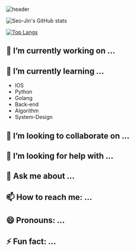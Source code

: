![header](https://capsule-render.vercel.app/api?type=slice&color=timeAuto&height=200&section=header&text=SeoJin%-Hwang&fontSize=60)


![Seo-Jin's GitHub stats](https://github-readme-stats.vercel.app/api?username=Seo-Jin&theme=radical&show_icons=true)



[![Top Langs](https://github-readme-stats.vercel.app/api/top-langs/?username=Seo-Jin&layout=compact)](https://github.com/anuraghazra/github-readme-stats)


<!--
**swiftie1230/swiftie1230** is a ✨ _special_ ✨ repository because its `README.md` (this file) appears on your GitHub profile.

Here are some ideas to get you started:
-->

## 🔭 I’m currently working on ...
## 🌱 I’m currently learning ...
* IOS
* Python
* Golang
* Back-end
* Algorithm
* System-Design

## 👯 I’m looking to collaborate on ...
## 🤔 I’m looking for help with ...
## 💬 Ask me about ...
## 📫 How to reach me: ...
## 😄 Pronouns: ...
## ⚡ Fun fact: ...

